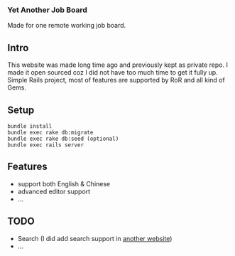 ### Yet Another Job Board

Made for one remote working job board.

## Intro
This website was made long time ago and previously kept as private repo. I made
it open sourced coz I did not have too much time to get it fully up. Simple Rails
project, most of features are supported by RoR and all kind of Gems.

## Setup
```
bundle install
bundle exec rake db:migrate
bundle exec rake db:seed (optional)
bundle exec rails server
```

## Features
* support both English & Chinese
* advanced editor support
* ...

## TODO
* Search (I did add search support in [another website](https://github.com/whywhy36/SearchMagnet))
* ...
